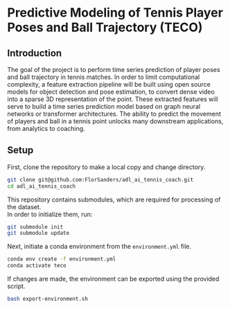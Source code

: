 # Predictive Modeling of Tennis Player Poses and Ball Trajectory (TECO)

## Introduction

The goal of the project is to perform time series prediction of player poses and ball trajectory in tennis matches.
In order to limit computational complexity, a feature extraction pipeline will be built using open source models for object detection and pose estimation, to convert dense video into a sparse 3D representation of the point.
These extracted features will serve to build a time series prediction model based on graph neural networks or transformer architectures.
The ability to predict the movement of players and ball in a tennis point unlocks many downstream applications, from analytics to coaching.

## Setup

First, clone the repository to make a local copy and change directory.

```bash
git clone git@github.com:FlorSanders/adl_ai_tennis_coach.git
cd adl_ai_tennis_coach
```

This repository contains submodules, which are required for processing of the dataset.  
In order to initialize them, run:

```bash
git submodule init
git submodule update
```

Next, initiate a conda environment from the `environment.yml` file.

```bash
conda env create -f environment.yml
conda activate teco
```

If changes are made, the environment can be exported using the provided script.

```bash
bash export-environment.sh
```
